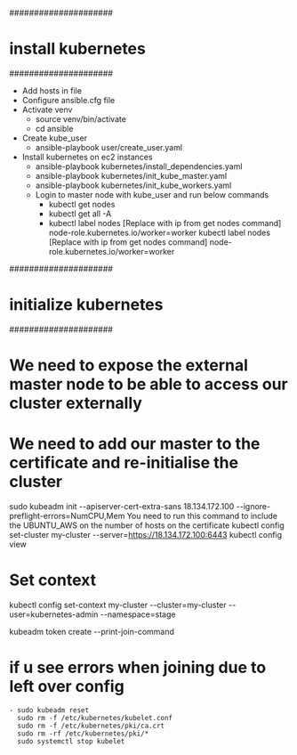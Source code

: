 
#####################
# install kubernetes
#####################
- Add hosts in file
- Configure ansible.cfg file
- Activate venv
    - source venv/bin/activate
    - cd ansible
- Create kube_user
    - ansible-playbook user/create_user.yaml
- Install kubernetes on ec2 instances
    - ansible-playbook kubernetes/install_dependencies.yaml
    - ansible-playbook kubernetes/init_kube_master.yaml
    - ansible-playbook kubernetes/init_kube_workers.yaml
    - Login to master node with kube_user and run below commands
      - kubectl get nodes
      - kubectl get all -A
      - kubectl label nodes [Replace with ip from get nodes command] node-role.kubernetes.io/worker=worker
        kubectl label nodes [Replace with ip from get nodes command] node-role.kubernetes.io/worker=worker

#####################
# initialize kubernetes
#####################
# We need to expose the external master node to be able to access our cluster externally
# We need to add our master to the certificate and re-initialise the cluster
sudo kubeadm init --apiserver-cert-extra-sans 18.134.172.100 --ignore-preflight-errors=NumCPU,Mem
You need to run this command to include the UBUNTU_AWS on the number of hosts on the certificate
kubectl config set-cluster my-cluster --server=https://18.134.172.100:6443
kubectl config view

# Set context
kubectl config set-context my-cluster --cluster=my-cluster --user=kubernetes-admin --namespace=stage

kubeadm token create --print-join-command

# if u see errors when joining due to left over config
    - sudo kubeadm reset
      sudo rm -f /etc/kubernetes/kubelet.conf
      sudo rm -f /etc/kubernetes/pki/ca.crt
      sudo rm -rf /etc/kubernetes/pki/*
      sudo systemctl stop kubelet


